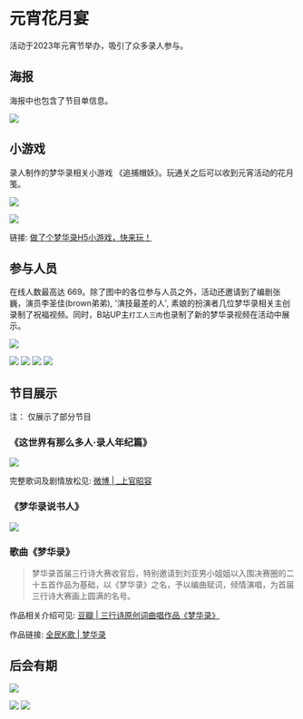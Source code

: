 # 元宵花月宴

活动于2023年元宵节举办，吸引了众多录人参与。


## 海报


海报中也包含了节目单信息。

![](/image/lu/yuanxiao.jpg)

## 小游戏

录人制作的梦华录相关小游戏 《追捕帽妖》。玩通关之后可以收到元宵活动的花月笺。

![](/image/lu/h5.jpg)

![](/image/lu/yuan/jian.jpg)

链接: [做了个梦华录H5小游戏，快来玩！ ](https://www.douban.com/group/topic/282473030/?_i=5612176Rn8heGv)

## 参与人员

在线人数最高达 669。除了图中的各位参与人员之外，活动还邀请到了编剧张巍，演员李圣佳(brown弟弟), '演技最差的人', 素娘的扮演者几位梦华录相关主创录制了祝福视频。同时，B站UP主`打工人三肉`也录制了新的梦华录视频在活动中展示。

![](/image/lu/yuan-data.jpg)


![](/image/lu/yuan/wei.jpg)
![](/image/lu/yuan/qun.jpg)
![](/image/lu/yuan/su.jpg)
![](/image/lu/yuan/brown.jpg)

## 节目展示

注： 仅展示了部分节目

### 《这世界有那么多人·录人年纪篇》

![](/image/lu/yuan/guan.jpg)

完整歌词及剧情放松见: [微博 | _上官昭容](https://weibo.com/1667167850/MrFapp8pg)


### 《梦华录说书人》

![](/image/lu/yuan/xs.jpg)


### 歌曲《梦华录》

> 梦华录首届三行诗大赛收官后，特别邀请到刘亚男小姐姐以入围决赛圈的二十五首作品为基础，以《梦华录》之名，予以编曲赋词，倾情演唱，为首届三行诗大赛画上圆满的名号。


作品相关介绍可见: [豆瓣 | 三行诗原创词曲唱作品《梦华录》](https://www.douban.com/group/topic/282787598/?_i=7561337327d3afe,5614693rI6SWte&dt_dapp=1&dt_platform=com.douban.activity.wechat_friends)

作品链接: [全民K歌 | 梦华录](https://kg.qq.com/node/play?s=qVFgFYqty0U7BqFI&shareuid=669d9b842329348837&topsource=&chain_share_id=oFyuSigHUdsODUWzNCjDCKfFFdweiD3qZtw6hd6Otkw&pageId=details_of_creations)


## 后会有期

![](/image/lu/yuan/yuan.jpg)

![](/image/lu/yuan/lu.jpg)
![](/image/lu/yuan/lu-2.jpg)
